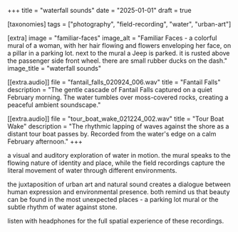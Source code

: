+++
title = "waterfall sounds"
date = "2025-01-01"
draft = true

[taxonomies]
tags = ["photography", "field-recording", "water", "urban-art"]

[extra]
image = "familiar-faces"
image_alt = "Familiar Faces - a colorful mural of a woman, with her hair flowing and flowers enveloping her face, on a pillar in a parking lot. next to the mural a Jeep is parked. it is rusted above the passenger side front wheel. there are small rubber ducks on the dash."
image_title = "waterfall sounds"

[[extra.audio]]
file = "fantail_falls_020924_006.wav"
title = "Fantail Falls"
description = "The gentle cascade of Fantail Falls captured on a quiet February morning. The water tumbles over moss-covered rocks, creating a peaceful ambient soundscape."

[[extra.audio]]
file = "tour_boat_wake_021224_002.wav"
title = "Tour Boat Wake"
description = "The rhythmic lapping of waves against the shore as a distant tour boat passes by. Recorded from the water's edge on a calm February afternoon."
+++

a visual and auditory exploration of water in motion. the mural speaks to the flowing nature of identity and place, while the field recordings capture the literal movement of water through different environments.

the juxtaposition of urban art and natural sound creates a dialogue between human expression and environmental presence. both remind us that beauty can be found in the most unexpected places - a parking lot mural or the subtle rhythm of water against stone.

listen with headphones for the full spatial experience of these recordings.
